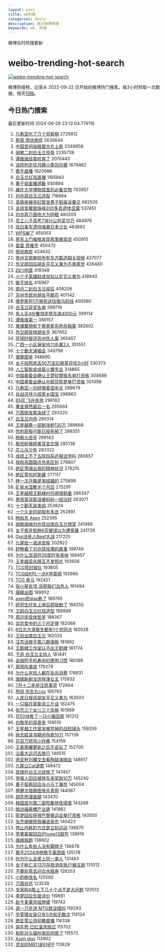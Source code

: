 ```yaml
---
layout: post
title: wb热搜
categories: daily
description: 统计微博热搜
keywords: wb, 热搜
---
```


微博实时热搜更新

# weibo-trending-hot-search

[![weibo-trending-hot-search](https://github.com/ameizi/weibo-trending-hot-search/actions/workflows/ci.yml/badge.svg)](https://github.com/ameizi/weibo-trending-hot-search/actions/workflows/ci.yml)

微博热搜榜，记录从 2022-09-22 日开始的微博热门搜索。每3小时抓取一次数据，按天[归档](./archives)。

## 今日热门搜索

<!-- BEGIN --> 
最后更新时间 2024-06-28 23:12:04.774116 
1. [凡希亚吃了几个邓紫棋](https://s.weibo.com/weibo?q=%23%E5%87%A1%E5%B8%8C%E4%BA%9A%E5%90%83%E4%BA%86%E5%87%A0%E4%B8%AA%E9%82%93%E7%B4%AB%E6%A3%8B%23&t=31&band_rank=1&Refer=top) 2726812
1. [那英 带状疱疹](https://s.weibo.com/weibo?q=%E9%82%A3%E8%8B%B1%20%E5%B8%A6%E7%8A%B6%E7%96%B1%E7%96%B9&t=31&band_rank=2&Refer=top) 2630644
1. [中国空间站舷窗大片上新](https://s.weibo.com/weibo?q=%23%E4%B8%AD%E5%9B%BD%E7%A9%BA%E9%97%B4%E7%AB%99%E8%88%B7%E7%AA%97%E5%A4%A7%E7%89%87%E4%B8%8A%E6%96%B0%23&t=31&band_rank=3&Refer=top) 2349958
1. [胡歌二封白玉兰视帝](https://s.weibo.com/weibo?q=%23%E8%83%A1%E6%AD%8C%E4%BA%8C%E5%B0%81%E7%99%BD%E7%8E%89%E5%85%B0%E8%A7%86%E5%B8%9D%23&t=31&band_rank=4&Refer=top) 2235739
1. [谭维维给我听爽了](https://s.weibo.com/weibo?q=%E8%B0%AD%E7%BB%B4%E7%BB%B4%E7%BB%99%E6%88%91%E5%90%AC%E7%88%BD%E4%BA%86&t=31&band_rank=5&Refer=top) 2076443
1. [法院判定玖月晞小南风抄袭](https://s.weibo.com/weibo?q=%23%E6%B3%95%E9%99%A2%E5%88%A4%E5%AE%9A%E7%8E%96%E6%9C%88%E6%99%9E%E5%B0%8F%E5%8D%97%E9%A3%8E%E6%8A%84%E8%A2%AD%23&t=31&band_rank=1&Refer=top) 1879462
1. [歌手直播](https://s.weibo.com/weibo?q=%E6%AD%8C%E6%89%8B%E7%9B%B4%E6%92%AD&t=31&band_rank=1&Refer=top) 1620988
1. [白玉兰红毯直播](https://s.weibo.com/weibo?q=%E7%99%BD%E7%8E%89%E5%85%B0%E7%BA%A2%E6%AF%AF%E7%9B%B4%E6%92%AD&t=31&band_rank=2&Refer=top) 1165943
1. [黄子韬直播道歉](https://s.weibo.com/weibo?q=%23%E9%BB%84%E5%AD%90%E9%9F%AC%E7%9B%B4%E6%92%AD%E9%81%93%E6%AD%89%23&t=31&band_rank=2&Refer=top) 930894
1. [藏在大学博物馆里的必看文物](https://s.weibo.com/weibo?q=%23%E8%97%8F%E5%9C%A8%E5%A4%A7%E5%AD%A6%E5%8D%9A%E7%89%A9%E9%A6%86%E9%87%8C%E7%9A%84%E5%BF%85%E7%9C%8B%E6%96%87%E7%89%A9%23&t=31&band_rank=3&Refer=top) 783957
1. [刘亦菲白玉兰造型](https://s.weibo.com/weibo?q=%23%E5%88%98%E4%BA%A6%E8%8F%B2%E7%99%BD%E7%8E%89%E5%85%B0%E9%80%A0%E5%9E%8B%23&t=31&band_rank=4&Refer=top) 718964
1. [高铁座被孕妇暂坐男子假装没看见](https://s.weibo.com/weibo?q=%23%E9%AB%98%E9%93%81%E5%BA%A7%E8%A2%AB%E5%AD%95%E5%A6%87%E6%9A%82%E5%9D%90%E7%94%B7%E5%AD%90%E5%81%87%E8%A3%85%E6%B2%A1%E7%9C%8B%E8%A7%81%23&t=31&band_rank=4&Refer=top) 682505
1. [全球变暖致珠峰200多具遗体显露](https://s.weibo.com/weibo?q=%23%E5%85%A8%E7%90%83%E5%8F%98%E6%9A%96%E8%87%B4%E7%8F%A0%E5%B3%B0200%E5%A4%9A%E5%85%B7%E9%81%97%E4%BD%93%E6%98%BE%E9%9C%B2%23&t=31&band_rank=6&Refer=top) 537451
1. [刘亦菲万茜佟大为同框](https://s.weibo.com/weibo?q=%23%E5%88%98%E4%BA%A6%E8%8F%B2%E4%B8%87%E8%8C%9C%E4%BD%9F%E5%A4%A7%E4%B8%BA%E5%90%8C%E6%A1%86%23&t=31&band_rank=6&Refer=top) 490205
1. [员工儿子高考718分公司奖10万](https://s.weibo.com/weibo?q=%23%E5%91%98%E5%B7%A5%E5%84%BF%E5%AD%90%E9%AB%98%E8%80%83718%E5%88%86%E5%85%AC%E5%8F%B8%E5%A5%9610%E4%B8%87%23&t=31&band_rank=41&Refer=top) 484976
1. [驻日美军诱拐强暴日本少女](https://s.weibo.com/weibo?q=%23%E9%A9%BB%E6%97%A5%E7%BE%8E%E5%86%9B%E8%AF%B1%E6%8B%90%E5%BC%BA%E6%9A%B4%E6%97%A5%E6%9C%AC%E5%B0%91%E5%A5%B3%23&t=31&band_rank=5&Refer=top) 483693
1. [WPS崩了](https://s.weibo.com/weibo?q=WPS%E5%B4%A9%E4%BA%86&t=31&band_rank=6&Refer=top) 455053
1. [房东上门催租发现家里被卖空](https://s.weibo.com/weibo?q=%23%E6%88%BF%E4%B8%9C%E4%B8%8A%E9%97%A8%E5%82%AC%E7%A7%9F%E5%8F%91%E7%8E%B0%E5%AE%B6%E9%87%8C%E8%A2%AB%E5%8D%96%E7%A9%BA%23&t=31&band_rank=7&Refer=top) 450915
1. [苗苗 意难平](https://s.weibo.com/weibo?q=%E8%8B%97%E8%8B%97%20%E6%84%8F%E9%9A%BE%E5%B9%B3&t=31&band_rank=7&Refer=top) 450472
1. [带状疱疹](https://s.weibo.com/weibo?q=%E5%B8%A6%E7%8A%B6%E7%96%B1%E7%96%B9&t=31&band_rank=8&Refer=top) 434632
1. [贵州文旅删除所有东方甄选相关视频](https://s.weibo.com/weibo?q=%23%E8%B4%B5%E5%B7%9E%E6%96%87%E6%97%85%E5%88%A0%E9%99%A4%E6%89%80%E6%9C%89%E4%B8%9C%E6%96%B9%E7%94%84%E9%80%89%E7%9B%B8%E5%85%B3%E8%A7%86%E9%A2%91%23&t=31&band_rank=9&Refer=top) 427077
1. [外交部回应胡友平见义勇为不幸离世](https://s.weibo.com/weibo?q=%23%E5%A4%96%E4%BA%A4%E9%83%A8%E5%9B%9E%E5%BA%94%E8%83%A1%E5%8F%8B%E5%B9%B3%E8%A7%81%E4%B9%89%E5%8B%87%E4%B8%BA%E4%B8%8D%E5%B9%B8%E7%A6%BB%E4%B8%96%23&t=31&band_rank=8&Refer=top) 426480
1. [四川地震](https://s.weibo.com/weibo?q=%E5%9B%9B%E5%B7%9D%E5%9C%B0%E9%9C%87&t=31&band_rank=9&Refer=top) 419348
1. [小个子英雄赵成龙拟认定见义勇为](https://s.weibo.com/weibo?q=%23%E5%B0%8F%E4%B8%AA%E5%AD%90%E8%8B%B1%E9%9B%84%E8%B5%B5%E6%88%90%E9%BE%99%E6%8B%9F%E8%AE%A4%E5%AE%9A%E8%A7%81%E4%B9%89%E5%8B%87%E4%B8%BA%23&t=31&band_rank=10&Refer=top) 418940
1. [歌手排名](https://s.weibo.com/weibo?q=%E6%AD%8C%E6%89%8B%E6%8E%92%E5%90%8D&t=31&band_rank=11&Refer=top) 415967
1. [周迅二封白玉兰视后](https://s.weibo.com/weibo?q=%23%E5%91%A8%E8%BF%85%E4%BA%8C%E5%B0%81%E7%99%BD%E7%8E%89%E5%85%B0%E8%A7%86%E5%90%8E%23&t=31&band_rank=12&Refer=top) 408206
1. [苏州市民向胡友平献花](https://s.weibo.com/weibo?q=%23%E8%8B%8F%E5%B7%9E%E5%B8%82%E6%B0%91%E5%90%91%E8%83%A1%E5%8F%8B%E5%B9%B3%E7%8C%AE%E8%8A%B1%23&t=31&band_rank=10&Refer=top) 401142
1. [俄罗斯将1万移民送往俄乌前线](https://s.weibo.com/weibo?q=%23%E4%BF%84%E7%BD%97%E6%96%AF%E5%B0%861%E4%B8%87%E7%A7%BB%E6%B0%91%E9%80%81%E5%BE%80%E4%BF%84%E4%B9%8C%E5%89%8D%E7%BA%BF%23&t=31&band_rank=11&Refer=top) 400580
1. [白玉兰获奖名单](https://s.weibo.com/weibo?q=%E7%99%BD%E7%8E%89%E5%85%B0%E8%8E%B7%E5%A5%96%E5%90%8D%E5%8D%95&t=31&band_rank=13&Refer=top) 399719
1. [有人买4份餐领走胖东来4000元](https://s.weibo.com/weibo?q=%23%E6%9C%89%E4%BA%BA%E4%B9%B04%E4%BB%BD%E9%A4%90%E9%A2%86%E8%B5%B0%E8%83%96%E4%B8%9C%E6%9D%A54000%E5%85%83%23&t=31&band_rank=12&Refer=top) 399114
1. [谭维维第一](https://s.weibo.com/weibo?q=%E8%B0%AD%E7%BB%B4%E7%BB%B4%E7%AC%AC%E4%B8%80&t=31&band_rank=14&Refer=top) 389157
1. [柬埔寨拥有千套房房东枪杀租客](https://s.weibo.com/weibo?q=%23%E6%9F%AC%E5%9F%94%E5%AF%A8%E6%8B%A5%E6%9C%89%E5%8D%83%E5%A5%97%E6%88%BF%E6%88%BF%E4%B8%9C%E6%9E%AA%E6%9D%80%E7%A7%9F%E5%AE%A2%23&t=31&band_rank=15&Refer=top) 382602
1. [外交部哀悼胡友平](https://s.weibo.com/weibo?q=%23%E5%A4%96%E4%BA%A4%E9%83%A8%E5%93%80%E6%82%BC%E8%83%A1%E5%8F%8B%E5%B9%B3%23&t=31&band_rank=13&Refer=top) 367652
1. [环球时报评苏州伤人案](https://s.weibo.com/weibo?q=%23%E7%8E%AF%E7%90%83%E6%97%B6%E6%8A%A5%E8%AF%84%E8%8B%8F%E5%B7%9E%E4%BC%A4%E4%BA%BA%E6%A1%88%23&t=31&band_rank=8&Refer=top) 365457
1. [广西一小区保安持刀杀害2人](https://s.weibo.com/weibo?q=%23%E5%B9%BF%E8%A5%BF%E4%B8%80%E5%B0%8F%E5%8C%BA%E4%BF%9D%E5%AE%89%E6%8C%81%E5%88%80%E6%9D%80%E5%AE%B32%E4%BA%BA%23&t=31&band_rank=16&Refer=top) 351551
1. [十个勤天演唱会](https://s.weibo.com/weibo?q=%E5%8D%81%E4%B8%AA%E5%8B%A4%E5%A4%A9%E6%BC%94%E5%94%B1%E4%BC%9A&t=31&band_rank=9&Refer=top) 349798
1. [猎罪图鉴](https://s.weibo.com/weibo?q=%E7%8C%8E%E7%BD%AA%E5%9B%BE%E9%89%B4&t=31&band_rank=14&Refer=top) 348890
1. [女子拍照弄丢50万宝石掀草坪找3小时](https://s.weibo.com/weibo?q=%23%E5%A5%B3%E5%AD%90%E6%8B%8D%E7%85%A7%E5%BC%84%E4%B8%A250%E4%B8%87%E5%AE%9D%E7%9F%B3%E6%8E%80%E8%8D%89%E5%9D%AA%E6%89%BE3%E5%B0%8F%E6%97%B6%23&t=31&band_rank=15&Refer=top) 330373
1. [人工智能或成最火爆专业](https://s.weibo.com/weibo?q=%23%E4%BA%BA%E5%B7%A5%E6%99%BA%E8%83%BD%E6%88%96%E6%88%90%E6%9C%80%E7%81%AB%E7%88%86%E4%B8%93%E4%B8%9A%23&t=31&band_rank=10&Refer=top) 314865
1. [中国奥委会确认王楚钦樊振东单打资格](https://s.weibo.com/weibo?q=%23%E4%B8%AD%E5%9B%BD%E5%A5%A5%E5%A7%94%E4%BC%9A%E7%A1%AE%E8%AE%A4%E7%8E%8B%E6%A5%9A%E9%92%A6%E6%A8%8A%E6%8C%AF%E4%B8%9C%E5%8D%95%E6%89%93%E8%B5%84%E6%A0%BC%23&t=31&band_rank=18&Refer=top) 304699
1. [中国奥委会确认孙颖莎陈梦单打资格](https://s.weibo.com/weibo?q=%23%E4%B8%AD%E5%9B%BD%E5%A5%A5%E5%A7%94%E4%BC%9A%E7%A1%AE%E8%AE%A4%E5%AD%99%E9%A2%96%E8%8E%8E%E9%99%88%E6%A2%A6%E5%8D%95%E6%89%93%E8%B5%84%E6%A0%BC%23&t=31&band_rank=20&Refer=top) 301498
1. [凡希亚一句好喝拿捏中文](https://s.weibo.com/weibo?q=%23%E5%87%A1%E5%B8%8C%E4%BA%9A%E4%B8%80%E5%8F%A5%E5%A5%BD%E5%96%9D%E6%8B%BF%E6%8D%8F%E4%B8%AD%E6%96%87%23&t=31&band_rank=21&Refer=top) 299879
1. [肖战这样介绍家乡国宝](https://s.weibo.com/weibo?q=%23%E8%82%96%E6%88%98%E8%BF%99%E6%A0%B7%E4%BB%8B%E7%BB%8D%E5%AE%B6%E4%B9%A1%E5%9B%BD%E5%AE%9D%23&t=31&band_rank=11&Refer=top) 298963
1. [85花 飞升失败](https://s.weibo.com/weibo?q=85%E8%8A%B1%20%E9%A3%9E%E5%8D%87%E5%A4%B1%E8%B4%A5&t=31&band_rank=22&Refer=top) 298162
1. [黄宣竟然最后一名](https://s.weibo.com/weibo?q=%E9%BB%84%E5%AE%A3%E7%AB%9F%E7%84%B6%E6%9C%80%E5%90%8E%E4%B8%80%E5%90%8D&t=31&band_rank=23&Refer=top) 295694
1. [万茜把发尾染绿了](https://s.weibo.com/weibo?q=%E4%B8%87%E8%8C%9C%E6%8A%8A%E5%8F%91%E5%B0%BE%E6%9F%93%E7%BB%BF%E4%BA%86&t=31&band_rank=21&Refer=top) 293320
1. [白玉兰内场](https://s.weibo.com/weibo?q=%E7%99%BD%E7%8E%89%E5%85%B0%E5%86%85%E5%9C%BA&t=31&band_rank=25&Refer=top) 290314
1. [王星越靠一部剧涨粉130万](https://s.weibo.com/weibo?q=%23%E7%8E%8B%E6%98%9F%E8%B6%8A%E9%9D%A0%E4%B8%80%E9%83%A8%E5%89%A7%E6%B6%A8%E7%B2%89130%E4%B8%87%23&t=31&band_rank=13&Refer=top) 289668
1. [你的屁股可能已经死掉了](https://s.weibo.com/weibo?q=%23%E4%BD%A0%E7%9A%84%E5%B1%81%E8%82%A1%E5%8F%AF%E8%83%BD%E5%B7%B2%E7%BB%8F%E6%AD%BB%E6%8E%89%E4%BA%86%23&t=31&band_rank=21&Refer=top) 288351
1. [杨紫火炬手](https://s.weibo.com/weibo?q=%E6%9D%A8%E7%B4%AB%E7%81%AB%E7%82%AC%E6%89%8B&t=31&band_rank=27&Refer=top) 286143
1. [殷世航傲娇美官宣恋情](https://s.weibo.com/weibo?q=%E6%AE%B7%E4%B8%96%E8%88%AA%E5%82%B2%E5%A8%87%E7%BE%8E%E5%AE%98%E5%AE%A3%E6%81%8B%E6%83%85&t=31&band_rank=28&Refer=top) 285138
1. [花儿与少年](https://s.weibo.com/weibo?q=%E8%8A%B1%E5%84%BF%E4%B8%8E%E5%B0%91%E5%B9%B4&t=31&band_rank=29&Refer=top) 283322
1. [成绩上不了五院四系还报法学吗](https://s.weibo.com/weibo?q=%23%E6%88%90%E7%BB%A9%E4%B8%8A%E4%B8%8D%E4%BA%86%E4%BA%94%E9%99%A2%E5%9B%9B%E7%B3%BB%E8%BF%98%E6%8A%A5%E6%B3%95%E5%AD%A6%E5%90%97%23&t=31&band_rank=30&Refer=top) 280657
1. [我和高圆圆点外卖区别](https://s.weibo.com/weibo?q=%E6%88%91%E5%92%8C%E9%AB%98%E5%9C%86%E5%9C%86%E7%82%B9%E5%A4%96%E5%8D%96%E5%8C%BA%E5%88%AB&t=31&band_rank=16&Refer=top) 278807
1. [绝区零唱出我的精神状况](https://s.weibo.com/weibo?q=%23%E7%BB%9D%E5%8C%BA%E9%9B%B6%E5%94%B1%E5%87%BA%E6%88%91%E7%9A%84%E7%B2%BE%E7%A5%9E%E7%8A%B6%E5%86%B5%23&t=31&band_rank=31&Refer=top) 278215
1. [绝区零你好能藏](https://s.weibo.com/weibo?q=%23%E7%BB%9D%E5%8C%BA%E9%9B%B6%E4%BD%A0%E5%A5%BD%E8%83%BD%E8%97%8F%23&t=31&band_rank=32&Refer=top) 277117
1. [林一沈月像是来结婚的](https://s.weibo.com/weibo?q=%23%E6%9E%97%E4%B8%80%E6%B2%88%E6%9C%88%E5%83%8F%E6%98%AF%E6%9D%A5%E7%BB%93%E5%A9%9A%E7%9A%84%23&t=31&band_rank=14&Refer=top) 275898
1. [矿泉水湿敷半个月后](https://s.weibo.com/weibo?q=%23%E7%9F%BF%E6%B3%89%E6%B0%B4%E6%B9%BF%E6%95%B7%E5%8D%8A%E4%B8%AA%E6%9C%88%E5%90%8E%23&t=31&band_rank=33&Refer=top) 275291
1. [王星越把王鹤棣衬托得很稳重](https://s.weibo.com/weibo?q=%23%E7%8E%8B%E6%98%9F%E8%B6%8A%E6%8A%8A%E7%8E%8B%E9%B9%A4%E6%A3%A3%E8%A1%AC%E6%89%98%E5%BE%97%E5%BE%88%E7%A8%B3%E9%87%8D%23&t=31&band_rank=17&Refer=top) 266347
1. [男孩爱说脏话被妈妈一招治好](https://s.weibo.com/weibo?q=%23%E7%94%B7%E5%AD%A9%E7%88%B1%E8%AF%B4%E8%84%8F%E8%AF%9D%E8%A2%AB%E5%A6%88%E5%A6%88%E4%B8%80%E6%8B%9B%E6%B2%BB%E5%A5%BD%23&t=31&band_rank=19&Refer=top) 263071
1. [十个勤天染发组](https://s.weibo.com/weibo?q=%23%E5%8D%81%E4%B8%AA%E5%8B%A4%E5%A4%A9%E6%9F%93%E5%8F%91%E7%BB%84%23&t=31&band_rank=34&Refer=top) 253824
1. [一个久坐的屁股有多丑](https://s.weibo.com/weibo?q=%23%E4%B8%80%E4%B8%AA%E4%B9%85%E5%9D%90%E7%9A%84%E5%B1%81%E8%82%A1%E6%9C%89%E5%A4%9A%E4%B8%91%23&t=31&band_rank=35&Refer=top) 252891
1. [杨和苏 Asen](https://s.weibo.com/weibo?q=%E6%9D%A8%E5%92%8C%E8%8B%8F%20Asen&t=31&band_rank=18&Refer=top) 252395
1. [胡歌唐嫣刘亦菲出席白玉兰颁奖](https://s.weibo.com/weibo?q=%23%E8%83%A1%E6%AD%8C%E5%94%90%E5%AB%A3%E5%88%98%E4%BA%A6%E8%8F%B2%E5%87%BA%E5%B8%AD%E7%99%BD%E7%8E%89%E5%85%B0%E9%A2%81%E5%A5%96%23&t=31&band_rank=20&Refer=top) 241999
1. [女子拔牙脸肿6天被误以为遭家暴](https://s.weibo.com/weibo?q=%23%E5%A5%B3%E5%AD%90%E6%8B%94%E7%89%99%E8%84%B8%E8%82%BF6%E5%A4%A9%E8%A2%AB%E8%AF%AF%E4%BB%A5%E4%B8%BA%E9%81%AD%E5%AE%B6%E6%9A%B4%23&t=31&band_rank=22&Refer=top) 241726
1. [Digi活死人Beef大战](https://s.weibo.com/weibo?q=Digi%E6%B4%BB%E6%AD%BB%E4%BA%BABeef%E5%A4%A7%E6%88%98&t=31&band_rank=23&Refer=top) 217225
1. [九尾给一诺送皮肤](https://s.weibo.com/weibo?q=%23%E4%B9%9D%E5%B0%BE%E7%BB%99%E4%B8%80%E8%AF%BA%E9%80%81%E7%9A%AE%E8%82%A4%23&t=31&band_rank=24&Refer=top) 202822
1. [舒畅看了刘亦菲玫瑰的故事](https://s.weibo.com/weibo?q=%23%E8%88%92%E7%95%85%E7%9C%8B%E4%BA%86%E5%88%98%E4%BA%A6%E8%8F%B2%E7%8E%AB%E7%91%B0%E7%9A%84%E6%95%85%E4%BA%8B%23&t=31&band_rank=25&Refer=top) 199749
1. [为什么空调开26度时有臭味](https://s.weibo.com/weibo?q=%23%E4%B8%BA%E4%BB%80%E4%B9%88%E7%A9%BA%E8%B0%83%E5%BC%8026%E5%BA%A6%E6%97%B6%E6%9C%89%E8%87%AD%E5%91%B3%23&t=31&band_rank=37&Refer=top) 199457
1. [王星越梁永棋互不发照片](https://s.weibo.com/weibo?q=%23%E7%8E%8B%E6%98%9F%E8%B6%8A%E6%A2%81%E6%B0%B8%E6%A3%8B%E4%BA%92%E4%B8%8D%E5%8F%91%E7%85%A7%E7%89%87%23&t=31&band_rank=26&Refer=top) 193656
1. [TCG零封狼队](https://s.weibo.com/weibo?q=%23TCG%E9%9B%B6%E5%B0%81%E7%8B%BC%E9%98%9F%23&t=31&band_rank=18&Refer=top) 193605
1. [TCG给KPL一点K甲震撼](https://s.weibo.com/weibo?q=%23TCG%E7%BB%99KPL%E4%B8%80%E7%82%B9K%E7%94%B2%E9%9C%87%E6%92%BC%23&t=31&band_rank=19&Refer=top) 192890
1. [TCG 黑马](https://s.weibo.com/weibo?q=TCG%20%E9%BB%91%E9%A9%AC&t=31&band_rank=20&Refer=top) 192421
1. [张小斐衣领 没把我们当外人](https://s.weibo.com/weibo?q=%E5%BC%A0%E5%B0%8F%E6%96%90%E8%A1%A3%E9%A2%86%20%E6%B2%A1%E6%8A%8A%E6%88%91%E4%BB%AC%E5%BD%93%E5%A4%96%E4%BA%BA&t=31&band_rank=22&Refer=top) 191494
1. [唐嫣出图](https://s.weibo.com/weibo?q=%E5%94%90%E5%AB%A3%E5%87%BA%E5%9B%BE&t=31&band_rank=24&Refer=top) 189952
1. [asen把diss删了](https://s.weibo.com/weibo?q=%23asen%E6%8A%8Adiss%E5%88%A0%E4%BA%86%23&t=31&band_rank=25&Refer=top) 189765
1. [研究生好友上岸后把我删了](https://s.weibo.com/weibo?q=%23%E7%A0%94%E7%A9%B6%E7%94%9F%E5%A5%BD%E5%8F%8B%E4%B8%8A%E5%B2%B8%E5%90%8E%E6%8A%8A%E6%88%91%E5%88%A0%E4%BA%86%23&t=31&band_rank=27&Refer=top) 189255
1. [王鸥白玉兰红毯造型](https://s.weibo.com/weibo?q=%23%E7%8E%8B%E9%B8%A5%E7%99%BD%E7%8E%89%E5%85%B0%E7%BA%A2%E6%AF%AF%E9%80%A0%E5%9E%8B%23&t=31&band_rank=27&Refer=top) 188889
1. [周迅宋佳体型差](https://s.weibo.com/weibo?q=%23%E5%91%A8%E8%BF%85%E5%AE%8B%E4%BD%B3%E4%BD%93%E5%9E%8B%E5%B7%AE%23&t=31&band_rank=28&Refer=top) 188367
1. [谈恋爱中的三个月定律](https://s.weibo.com/weibo?q=%23%E8%B0%88%E6%81%8B%E7%88%B1%E4%B8%AD%E7%9A%84%E4%B8%89%E4%B8%AA%E6%9C%88%E5%AE%9A%E5%BE%8B%23&t=31&band_rank=29&Refer=top) 182068
1. [6位北大录取生都有1个共同点](https://s.weibo.com/weibo?q=%236%E4%BD%8D%E5%8C%97%E5%A4%A7%E5%BD%95%E5%8F%96%E7%94%9F%E9%83%BD%E6%9C%891%E4%B8%AA%E5%85%B1%E5%90%8C%E7%82%B9%23&t=31&band_rank=30&Refer=top) 182028
1. [王阳出席白玉兰](https://s.weibo.com/weibo?q=%23%E7%8E%8B%E9%98%B3%E5%87%BA%E5%B8%AD%E7%99%BD%E7%8E%89%E5%85%B0%23&t=31&band_rank=31&Refer=top) 182025
1. [汪苏泷歌手第八期海报](https://s.weibo.com/weibo?q=%23%E6%B1%AA%E8%8B%8F%E6%B3%B7%E6%AD%8C%E6%89%8B%E7%AC%AC%E5%85%AB%E6%9C%9F%E6%B5%B7%E6%8A%A5%23&t=31&band_rank=32&Refer=top) 181992
1. [王鹤棣工作室认不出王鹤棣](https://s.weibo.com/weibo?q=%23%E7%8E%8B%E9%B9%A4%E6%A3%A3%E5%B7%A5%E4%BD%9C%E5%AE%A4%E8%AE%A4%E4%B8%8D%E5%87%BA%E7%8E%8B%E9%B9%A4%E6%A3%A3%23&t=31&band_rank=38&Refer=top) 181774
1. [于适 白玉兰主持人](https://s.weibo.com/weibo?q=%E4%BA%8E%E9%80%82%20%E7%99%BD%E7%8E%89%E5%85%B0%E4%B8%BB%E6%8C%81%E4%BA%BA&t=31&band_rank=33&Refer=top) 181441
1. [会缩短手机寿命的使用习惯](https://s.weibo.com/weibo?q=%23%E4%BC%9A%E7%BC%A9%E7%9F%AD%E6%89%8B%E6%9C%BA%E5%AF%BF%E5%91%BD%E7%9A%84%E4%BD%BF%E7%94%A8%E4%B9%A0%E6%83%AF%23&t=31&band_rank=28&Refer=top) 180198
1. [周雨彤美貌](https://s.weibo.com/weibo?q=%23%E5%91%A8%E9%9B%A8%E5%BD%A4%E7%BE%8E%E8%B2%8C%23&t=31&band_rank=34&Refer=top) 179279
1. [为什么年轻人都在反向消费](https://s.weibo.com/weibo?q=%23%E4%B8%BA%E4%BB%80%E4%B9%88%E5%B9%B4%E8%BD%BB%E4%BA%BA%E9%83%BD%E5%9C%A8%E5%8F%8D%E5%90%91%E6%B6%88%E8%B4%B9%23&t=31&band_rank=35&Refer=top) 176931
1. [唐嫣新剧没选择演女主](https://s.weibo.com/weibo?q=%23%E5%94%90%E5%AB%A3%E6%96%B0%E5%89%A7%E6%B2%A1%E9%80%89%E6%8B%A9%E6%BC%94%E5%A5%B3%E4%B8%BB%23&t=31&band_rank=36&Refer=top) 175932
1. [7月十二星座注意事项](https://s.weibo.com/weibo?q=%237%E6%9C%88%E5%8D%81%E4%BA%8C%E6%98%9F%E5%BA%A7%E6%B3%A8%E6%84%8F%E4%BA%8B%E9%A1%B9%23&t=31&band_rank=37&Refer=top) 172864
1. [熊祁 杀生丸cos](https://s.weibo.com/weibo?q=%E7%86%8A%E7%A5%81%20%E6%9D%80%E7%94%9F%E4%B8%B8cos&t=31&band_rank=39&Refer=top) 165793
1. [人民日报评胡友平见义勇为](https://s.weibo.com/weibo?q=%23%E4%BA%BA%E6%B0%91%E6%97%A5%E6%8A%A5%E8%AF%84%E8%83%A1%E5%8F%8B%E5%B9%B3%E8%A7%81%E4%B9%89%E5%8B%87%E4%B8%BA%23&t=31&band_rank=29&Refer=top) 163503
1. [一只猫在家能说三斤话](https://s.weibo.com/weibo?q=%E4%B8%80%E5%8F%AA%E7%8C%AB%E5%9C%A8%E5%AE%B6%E8%83%BD%E8%AF%B4%E4%B8%89%E6%96%A4%E8%AF%9D&t=31&band_rank=40&Refer=top) 162475
1. [张杰三个女儿三个风格](https://s.weibo.com/weibo?q=%23%E5%BC%A0%E6%9D%B0%E4%B8%89%E4%B8%AA%E5%A5%B3%E5%84%BF%E4%B8%89%E4%B8%AA%E9%A3%8E%E6%A0%BC%23&t=31&band_rank=41&Refer=top) 161989
1. [花50块套了一只小猫回家](https://s.weibo.com/weibo?q=%E8%8A%B150%E5%9D%97%E5%A5%97%E4%BA%86%E4%B8%80%E5%8F%AA%E5%B0%8F%E7%8C%AB%E5%9B%9E%E5%AE%B6&t=31&band_rank=30&Refer=top) 161212
1. [白敬亭的耳骨夹](https://s.weibo.com/weibo?q=%23%E7%99%BD%E6%95%AC%E4%BA%AD%E7%9A%84%E8%80%B3%E9%AA%A8%E5%A4%B9%23&t=31&band_rank=40&Refer=top) 159510
1. [王星越工作室发被剪掉的战损镜头](https://s.weibo.com/weibo?q=%23%E7%8E%8B%E6%98%9F%E8%B6%8A%E5%B7%A5%E4%BD%9C%E5%AE%A4%E5%8F%91%E8%A2%AB%E5%89%AA%E6%8E%89%E7%9A%84%E6%88%98%E6%8D%9F%E9%95%9C%E5%A4%B4%23&t=31&band_rank=31&Refer=top) 159259
1. [徐志胜读书期间存款10万](https://s.weibo.com/weibo?q=%23%E5%BE%90%E5%BF%97%E8%83%9C%E8%AF%BB%E4%B9%A6%E6%9C%9F%E9%97%B4%E5%AD%98%E6%AC%BE10%E4%B8%87%23&t=31&band_rank=42&Refer=top) 157139
1. [花百万怒骂小炸串](https://s.weibo.com/weibo?q=%23%E8%8A%B1%E7%99%BE%E4%B8%87%E6%80%92%E9%AA%82%E5%B0%8F%E7%82%B8%E4%B8%B2%23&t=31&band_rank=41&Refer=top) 154159
1. [王者荣耀更新之后不会玩了](https://s.weibo.com/weibo?q=%23%E7%8E%8B%E8%80%85%E8%8D%A3%E8%80%80%E6%9B%B4%E6%96%B0%E4%B9%8B%E5%90%8E%E4%B8%8D%E4%BC%9A%E7%8E%A9%E4%BA%86%23&t=31&band_rank=32&Refer=top) 152705
1. [沿着大运河去旅行](https://s.weibo.com/weibo?q=%23%E6%B2%BF%E7%9D%80%E5%A4%A7%E8%BF%90%E6%B2%B3%E5%8E%BB%E6%97%85%E8%A1%8C%23&t=31&band_rank=33&Refer=top) 149515
1. [宋亚轩刘耀文去看陶喆演唱会](https://s.weibo.com/weibo?q=%23%E5%AE%8B%E4%BA%9A%E8%BD%A9%E5%88%98%E8%80%80%E6%96%87%E5%8E%BB%E7%9C%8B%E9%99%B6%E5%96%86%E6%BC%94%E5%94%B1%E4%BC%9A%23&t=31&band_rank=42&Refer=top) 148617
1. [九尾让Cat退款](https://s.weibo.com/weibo?q=%E4%B9%9D%E5%B0%BE%E8%AE%A9Cat%E9%80%80%E6%AC%BE&t=31&band_rank=43&Refer=top) 148472
1. [玫瑰在白玉兰绽放了](https://s.weibo.com/weibo?q=%E7%8E%AB%E7%91%B0%E5%9C%A8%E7%99%BD%E7%8E%89%E5%85%B0%E7%BB%BD%E6%94%BE%E4%BA%86&t=31&band_rank=44&Refer=top) 147467
1. [举报人回应被胖东来奖励10万](https://s.weibo.com/weibo?q=%23%E4%B8%BE%E6%8A%A5%E4%BA%BA%E5%9B%9E%E5%BA%94%E8%A2%AB%E8%83%96%E4%B8%9C%E6%9D%A5%E5%A5%96%E5%8A%B110%E4%B8%87%23&t=31&band_rank=43&Refer=top) 145240
1. [黄子韬再回应与小马丁事件](https://s.weibo.com/weibo?q=%23%E9%BB%84%E5%AD%90%E9%9F%AC%E5%86%8D%E5%9B%9E%E5%BA%94%E4%B8%8E%E5%B0%8F%E9%A9%AC%E4%B8%81%E4%BA%8B%E4%BB%B6%23&t=31&band_rank=34&Refer=top) 145004
1. [檀健次猎罪图鉴杀青照](https://s.weibo.com/weibo?q=%23%E6%AA%80%E5%81%A5%E6%AC%A1%E7%8C%8E%E7%BD%AA%E5%9B%BE%E9%89%B4%E6%9D%80%E9%9D%92%E7%85%A7%23&t=31&band_rank=35&Refer=top) 144067
1. [胡先煦漫画腿](https://s.weibo.com/weibo?q=%E8%83%A1%E5%85%88%E7%85%A6%E6%BC%AB%E7%94%BB%E8%85%BF&t=31&band_rank=36&Refer=top) 143470
1. [韩国首尔第二密阳集体性侵案](https://s.weibo.com/weibo?q=%23%E9%9F%A9%E5%9B%BD%E9%A6%96%E5%B0%94%E7%AC%AC%E4%BA%8C%E5%AF%86%E9%98%B3%E9%9B%86%E4%BD%93%E6%80%A7%E4%BE%B5%E6%A1%88%23&t=31&band_rank=37&Refer=top) 143269
1. [暗访福寿螺产业链](https://s.weibo.com/weibo?q=%23%E6%9A%97%E8%AE%BF%E7%A6%8F%E5%AF%BF%E8%9E%BA%E4%BA%A7%E4%B8%9A%E9%93%BE%23&t=31&band_rank=38&Refer=top) 141982
1. [陈梦回应获得巴黎奥运会单打资格](https://s.weibo.com/weibo?q=%23%E9%99%88%E6%A2%A6%E5%9B%9E%E5%BA%94%E8%8E%B7%E5%BE%97%E5%B7%B4%E9%BB%8E%E5%A5%A5%E8%BF%90%E4%BC%9A%E5%8D%95%E6%89%93%E8%B5%84%E6%A0%BC%23&t=31&band_rank=45&Refer=top) 140500
1. [张杰谢娜把我骗进来杀](https://s.weibo.com/weibo?q=%23%E5%BC%A0%E6%9D%B0%E8%B0%A2%E5%A8%9C%E6%8A%8A%E6%88%91%E9%AA%97%E8%BF%9B%E6%9D%A5%E6%9D%80%23&t=31&band_rank=46&Refer=top) 140423
1. [停止内耗的方式是立刻运动](https://s.weibo.com/weibo?q=%E5%81%9C%E6%AD%A2%E5%86%85%E8%80%97%E7%9A%84%E6%96%B9%E5%BC%8F%E6%98%AF%E7%AB%8B%E5%88%BB%E8%BF%90%E5%8A%A8&t=31&band_rank=44&Refer=top) 139870
1. [苹果客服回应iPhone13鼓包](https://s.weibo.com/weibo?q=%23%E8%8B%B9%E6%9E%9C%E5%AE%A2%E6%9C%8D%E5%9B%9E%E5%BA%94iPhone13%E9%BC%93%E5%8C%85%23&t=31&band_rank=39&Refer=top) 138916
1. [唐嫣陪跑](https://s.weibo.com/weibo?q=%23%E5%94%90%E5%AB%A3%E9%99%AA%E8%B7%91%23&t=31&band_rank=45&Refer=top) 138602
1. [为什么有些人没有脚脖子](https://s.weibo.com/weibo?q=%23%E4%B8%BA%E4%BB%80%E4%B9%88%E6%9C%89%E4%BA%9B%E4%BA%BA%E6%B2%A1%E6%9C%89%E8%84%9A%E8%84%96%E5%AD%90%23&t=31&band_rank=46&Refer=top) 136678
1. [歌手2024冲榜歌手露西娅](https://s.weibo.com/weibo?q=%23%E6%AD%8C%E6%89%8B2024%E5%86%B2%E6%A6%9C%E6%AD%8C%E6%89%8B%E9%9C%B2%E8%A5%BF%E5%A8%85%23&t=31&band_rank=40&Refer=top) 135178
1. [你为什么会爱上同一类人](https://s.weibo.com/weibo?q=%23%E4%BD%A0%E4%B8%BA%E4%BB%80%E4%B9%88%E4%BC%9A%E7%88%B1%E4%B8%8A%E5%90%8C%E4%B8%80%E7%B1%BB%E4%BA%BA%23&t=31&band_rank=48&Refer=top) 131463
1. [女子称亡夫13万存款消失账户被注销](https://s.weibo.com/weibo?q=%23%E5%A5%B3%E5%AD%90%E7%A7%B0%E4%BA%A1%E5%A4%AB13%E4%B8%87%E5%AD%98%E6%AC%BE%E6%B6%88%E5%A4%B1%E8%B4%A6%E6%88%B7%E8%A2%AB%E6%B3%A8%E9%94%80%23&t=31&band_rank=49&Refer=top) 131012
1. [不要刻意去迎合水瓶座](https://s.weibo.com/weibo?q=%23%E4%B8%8D%E8%A6%81%E5%88%BB%E6%84%8F%E5%8E%BB%E8%BF%8E%E5%90%88%E6%B0%B4%E7%93%B6%E5%BA%A7%23&t=31&band_rank=50&Refer=top) 128253
1. [小奶栀改名](https://s.weibo.com/weibo?q=%23%E5%B0%8F%E5%A5%B6%E6%A0%80%E6%94%B9%E5%90%8D%23&t=31&band_rank=42&Refer=top) 125500
1. [万茜状态](https://s.weibo.com/weibo?q=%E4%B8%87%E8%8C%9C%E7%8A%B6%E6%80%81&t=31&band_rank=48&Refer=top) 123539
1. [专家称A股上下几十个点不是大问题](https://s.weibo.com/weibo?q=%23%E4%B8%93%E5%AE%B6%E7%A7%B0A%E8%82%A1%E4%B8%8A%E4%B8%8B%E5%87%A0%E5%8D%81%E4%B8%AA%E7%82%B9%E4%B8%8D%E6%98%AF%E5%A4%A7%E9%97%AE%E9%A2%98%23&t=31&band_rank=43&Refer=top) 120513
1. [李梦回应负面评价](https://s.weibo.com/weibo?q=%23%E6%9D%8E%E6%A2%A6%E5%9B%9E%E5%BA%94%E8%B4%9F%E9%9D%A2%E8%AF%84%E4%BB%B7%23&t=31&band_rank=44&Refer=top) 119891
1. [赵今麦露背挂脖裙](https://s.weibo.com/weibo?q=%23%E8%B5%B5%E4%BB%8A%E9%BA%A6%E9%9C%B2%E8%83%8C%E6%8C%82%E8%84%96%E8%A3%99%23&t=31&band_rank=45&Refer=top) 119743
1. [退一万步讲 MTG就没错吗](https://s.weibo.com/weibo?q=%E9%80%80%E4%B8%80%E4%B8%87%E6%AD%A5%E8%AE%B2%20MTG%E5%B0%B1%E6%B2%A1%E9%94%99%E5%90%97&t=31&band_rank=49&Refer=top) 119293
1. [毕雯珺女装只有0次和无数次](https://s.weibo.com/weibo?q=%23%E6%AF%95%E9%9B%AF%E7%8F%BA%E5%A5%B3%E8%A3%85%E5%8F%AA%E6%9C%890%E6%AC%A1%E5%92%8C%E6%97%A0%E6%95%B0%E6%AC%A1%23&t=31&band_rank=46&Refer=top) 119124
1. [绝区零公测前瞻直播](https://s.weibo.com/weibo?q=%23%E7%BB%9D%E5%8C%BA%E9%9B%B6%E5%85%AC%E6%B5%8B%E5%89%8D%E7%9E%BB%E7%9B%B4%E6%92%AD%23&t=31&band_rank=50&Refer=top) 118338
1. [胡先煦 已红温求放过](https://s.weibo.com/weibo?q=%E8%83%A1%E5%85%88%E7%85%A6%20%E5%B7%B2%E7%BA%A2%E6%B8%A9%E6%B1%82%E6%94%BE%E8%BF%87&t=31&band_rank=47&Refer=top) 115702
1. [和死对头猫吵架后同居了](https://s.weibo.com/weibo?q=%E5%92%8C%E6%AD%BB%E5%AF%B9%E5%A4%B4%E7%8C%AB%E5%90%B5%E6%9E%B6%E5%90%8E%E5%90%8C%E5%B1%85%E4%BA%86&t=31&band_rank=48&Refer=top) 115572
1. [Asen diss](https://s.weibo.com/weibo?q=Asen%20diss&t=31&band_rank=49&Refer=top) 113902
1. [灵龙的MBTI是ENFP](https://s.weibo.com/weibo?q=%E7%81%B5%E9%BE%99%E7%9A%84MBTI%E6%98%AFENFP&t=31&band_rank=50&Refer=top) 113629
<!-- END -->
